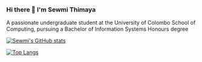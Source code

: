 ### Hi there 👋 I'm Sewmi Thimaya

A passionate undergraduate student at the University of Colombo School of Computing, pursuing a Bachelor of Information Systems Honours degree


[![Sewmi's GitHub stats](https://github-readme-stats-sigma-five.vercel.app/api?username=Sewmi1216&hide=prs&show_icons=true&theme=tokyonight)](https://github.com/Sewmi1216)

[![Top Langs](https://github-readme-stats-sigma-five.vercel.app/api/top-langs/?username=Sewmi1216&layout=compact&theme=tokyonight)](https://github.com/Sewmi1216)
<!--
**Sewmi1216/Sewmi1216** is a ✨ _special_ ✨ repository because its `README.md` (this file) appears on your GitHub profile.

Here are some ideas to get you started:

- 🔭 I’m currently working on ...
- 🌱 I’m currently learning ...
- 👯 I’m looking to collaborate on ...
- 🤔 I’m looking for help with ...
- 💬 Ask me about ...
- 📫 How to reach me: ...
- 😄 Pronouns: ...
- ⚡ Fun fact: ...
-->
